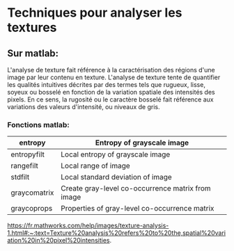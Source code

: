 # Techniques pour analyser les textures
## Sur matlab:
L'analyse de texture fait référence à la caractérisation des régions d'une image par leur contenu en texture. L'analyse de texture tente de quantifier les qualités intuitives décrites par des termes tels que rugueux, lisse, soyeux ou bosselé en fonction de la variation spatiale des intensités des pixels. En ce sens, la rugosité ou le caractère bosselé fait référence aux variations des valeurs d'intensité, ou niveaux de gris.

### Fonctions matlab:
| entropy      | Entropy of grayscale image                        |
|--------------|---------------------------------------------------|
| entropyfilt  | Local entropy of grayscale image                  |
| rangefilt    | Local range of image                              |
| stdfilt      | Local standard deviation of image                 |
| graycomatrix | Create gray-level co-occurrence matrix from image |
| graycoprops  | Properties of gray-level co-occurrence matrix     |


https://fr.mathworks.com/help/images/texture-analysis-1.html#:~:text=Texture%20analysis%20refers%20to%20the,spatial%20variation%20in%20pixel%20intensities.
